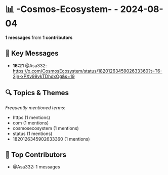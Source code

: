# 📊 -Cosmos-Ecosystem- - 2024-08-04
**1 messages** from **1 contributors**

## 💬 Key Messages
- **16:21** @Asa332: https://x.com/CosmosEcosystem/status/1820126345902633360?t=T6-2jn-xPXv99ykTDhdxOg&s=19

## 🔍 Topics & Themes
*Frequently mentioned terms:*
- https (1 mentions)
- com (1 mentions)
- cosmosecosystem (1 mentions)
- status (1 mentions)
- 1820126345902633360 (1 mentions)

## 👥 Top Contributors
- @Asa332: 1 messages